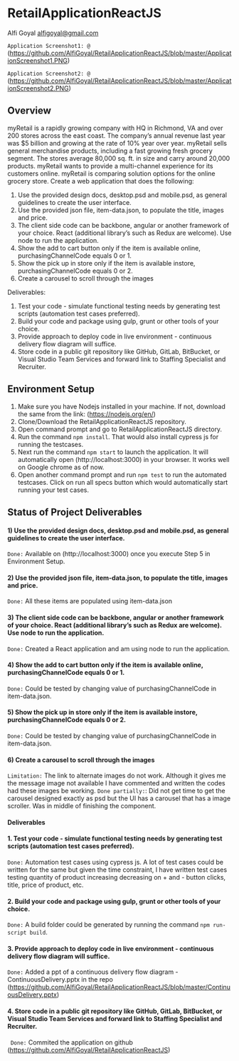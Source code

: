# RetailApplicationReactJS
Alfi Goyal <alfigoyal@gmail.com>

```Application Screenshot1: @``` (https://github.com/AlfiGoyal/RetailApplicationReactJS/blob/master/ApplicationScreenshot1.PNG)

```Application Screenshot2: @``` (https://github.com/AlfiGoyal/RetailApplicationReactJS/blob/master/ApplicationScreenshot2.PNG)

## Overview
myRetail is a rapidly growing company with HQ in Richmond, VA and over 200 stores across the east coast. The company’s annual revenue last year was $5 billion and growing at the rate of 10% year over year. myRetail sells general merchandise products, including a fast growing fresh grocery segment. The stores average 80,000 sq. ft. in size and carry around 20,000 products. myRetail wants to provide a multi-channel experience for its customers online. myRetail is comparing solution options for the online grocery store. Create a web application that does the following: 
1) Use the provided design docs, desktop.psd and mobile.psd, as general guidelines to create the user interface. 
2) Use the provided json file, item-data.json, to populate the title, images and price. 
3) The client side code can be backbone, angular or another framework of your choice. React (additional library’s such as Redux are welcome). Use node to run the application. 
4) Show the add to cart button only if the item is available online, purchasingChannelCode equals 0 or 1. 
5) Show the pick up in store only if the item is available instore, purchasingChannelCode equals 0 or 2. 
6) Create a carousel to scroll through the images 

Deliverables:
1. Test your code - simulate functional testing needs by generating test scripts (automation test cases preferred). 
2. Build your code and package using gulp, grunt or other tools of your choice. 
3. Provide approach to deploy code in live environment - continuous delivery flow diagram will suffice. 
4. Store code in a public git repository like GitHub, GitLab, BitBucket, or Visual Studio Team Services and forward link to Staffing Specialist and Recruiter. 

## Environment Setup
1. Make sure you have Nodejs installed in your machine. If not, download the same from the link: (https://nodejs.org/en/)
2. Clone/Download the RetailApplicationReactJS repository.
3. Open command prompt and go to RetailApplicationReactJS directory.
4. Run the command ```npm install```. That would also install cypress js for running the testcases.
5. Next run the command ```npm start``` to launch the application. It will automatically open (http://localhost:3000) in your browser. It works well on Google chrome as of now.
6. Open another command prompt and run ```npm test``` to run the automated testcases. Click on run all specs button which would automatically start running your test cases.

## Status of Project Deliverables
#### 1) Use the provided design docs, desktop.psd and mobile.psd, as general guidelines to create the user interface.
```Done:``` Available on (http://localhost:3000) once you execute Step 5 in Environment Setup.
#### 2) Use the provided json file, item-data.json, to populate the title, images and price. 
```Done:``` All these items are populated using item-data.json
#### 3) The client side code can be backbone, angular or another framework of your choice. React (additional library’s such as Redux are welcome). Use node to run the application. 
```Done:``` Created a React application and am using node to run the application.
#### 4) Show the add to cart button only if the item is available online, purchasingChannelCode equals 0 or 1. 
```Done:``` Could be tested by changing value of purchasingChannelCode in item-data.json.
#### 5) Show the pick up in store only if the item is available instore, purchasingChannelCode equals 0 or 2. 
```Done:``` Could be tested by changing value of purchasingChannelCode in item-data.json.
#### 6) Create a carousel to scroll through the images 
```Limitation:``` The link to alternate images do not work. Although it gives me the message image not available I have commented and written the codes had these images be working.
```Done partially:```: Did not get time to get the carousel designed exactly as psd but the UI has a carousel that has a image scroller. Was in middle of finishing the component.

#### Deliverables
#### 1. Test your code - simulate functional testing needs by generating test scripts (automation test cases preferred). 
```Done:``` Automation test cases using cypress js. A lot of test cases could be written for the same but given the time constraint, I have written test cases testing quantity of product increasing decreasing on + and - button clicks, title, price of product, etc.
#### 2. Build your code and package using gulp, grunt or other tools of your choice. 
```Done:``` A build folder could be generated by running the command ```npm run-script build```.
#### 3. Provide approach to deploy code in live environment - continuous delivery flow diagram will suffice. 
```Done:``` Added a ppt of a continuous delivery flow diagram - ContinuousDelivery.pptx in the repo (https://github.com/AlfiGoyal/RetailApplicationReactJS/blob/master/ContinuousDelivery.pptx)
#### 4. Store code in a public git repository like GitHub, GitLab, BitBucket, or Visual Studio Team Services and forward link to Staffing Specialist and Recruiter. 
``` Done:``` Commited the application on github (https://github.com/AlfiGoyal/RetailApplicationReactJS)
